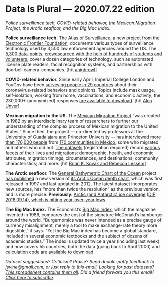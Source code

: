 Data Is Plural — 2020.07.22 edition
===================================

*Police surveillance tech, COVID-related behavior, the Mexican Migration Project, the Arctic seafloor, and the Big Mac Index.*


__Police surveillance tech.__ The [Atlas of Surveillance](https://atlasofsurveillance.org/), a new project from the [Electronic Frontier Foundation](https://www.eff.org/), documents various types of surveillance technology used by 3,500 law enforcement agencies around the US. The [5,300 data-points](https://atlasofsurveillance.org/search), [crowdsourced with the help of hundreds of students and volunteers](https://atlasofsurveillance.org/methodology), cover a dozen categories of technology, such as automated license plate readers, facial recognition systems, and partnerships with doorbell camera–companies. [h/t [anigbrowl](https://news.ycombinator.com/item?id=23824845)]


__COVID-related behavior.__ Since early April, Imperial College London and YouGov have been [surveying people in 29 countries](https://www.imperial.ac.uk/global-health-innovation/our-research/covid-19-response/covid-19-behaviour-tracker/) about their coronavirus-related behaviors and opinions. Topics include mask usage, self-isolation, working from home, vaccinations, and economic activity; the 230,000+ (anonymized) responses [are available to download](https://github.com/YouGov-Data/covid-19-tracker). [h/t [Akin Unver](https://twitter.com/AkinUnver/status/1282815737288183810)]


__Mexican migration to the US.__ The [Mexican Migration Project](https://mmp.opr.princeton.edu/) “was created in 1982 by an interdisciplinary team of researchers to further our understanding of the complex process of Mexican migration to the United States.” Since then, the project — co-directed by professors at the University of Guadalajara and Princeton University — has interviewed [more than 176,000 people](https://mmp.opr.princeton.edu/databases/dataoverview-en.aspx) from [170 communities in Mexico](https://mmp.opr.princeton.edu/research/maps-en.aspx), some who migrated and others who did not. [The datasets](https://mmp.opr.princeton.edu/databases/instructions-en.aspx) (registration required) record [various facets of their lives and migrations](https://mmp.opr.princeton.edu/databases/codebooks-en.aspx): demographic, health, and economic attributes; migration timings, circumstances, and destinations; community characteristics; and more. [h/t [Brian K. Kovak and Rebecca Lessem](https://www.nber.org/papers/w26790)]


__The Arctic seafloor.__ The [General Bathymetric Chart of the Ocean](https://www.gebco.net/about_us/overview/) project [has published](https://www.nature.com/articles/s41597-020-0520-9) a new version of [its Arctic Ocean depth chart](https://www.gebco.net/data_and_products/gridded_bathymetry_data/arctic_ocean/), which was first released in 1997 and last updated in 2012. The latest dataset incorporates new sources, has “more than twice the resolution” as the previous version, and is more precise. __Previously__: [Arctic (and Antarctic) ice coverage](https://nsidc.org/data/seaice_index/) ([DIP 2016.09.14](https://www.data-is-plural.com/archive/2016-09-14-edition)), [which is hitting year-over-year lows](https://twitter.com/paldhous/status/1283049748614848528).


__The Big Mac Index.__ The Economist’s [Big Mac Index](https://www.economist.com/news/2020/07/15/the-big-mac-index), which the magazine invented in 1986, compares the cost of the signature McDonald’s hamburger around the world. “Burgernomics was never intended as a precise gauge of currency misalignment, merely a tool to make exchange-rate theory more digestible,” it says. “Yet the Big Mac index has become a global standard, included in several economic textbooks and the subject of dozens of academic studies.” The index is updated twice a year (including last week) and now covers 55 countries; both the data (going back to April 2000) and calculation code are [available to download](https://github.com/TheEconomist/big-mac-data).


*Dataset suggestions? Criticism? Praise? Send double-patty feedback to jsvine@gmail.com, or just reply to this email. Looking for past datasets? [This spreadsheet contains them all](https://docs.google.com/spreadsheets/d/1wZhPLMCHKJvwOkP4juclhjFgqIY8fQFMemwKL2c64vk). Did a friend forward you this email? [Click here to subscribe](https://tinyletter.com/data-is-plural).*